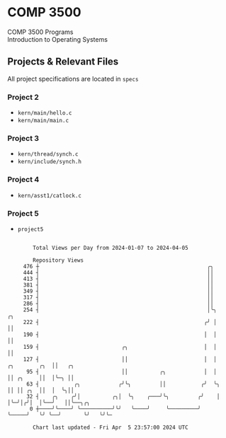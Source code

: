 # COMP 3500
COMP 3500 Programs  
Introduction to Operating Systems  
## Projects & Relevant Files
All project specifications are located in `specs`
### Project 2
- `kern/main/hello.c`
- `kern/main/main.c`
### Project 3
- `kern/thread/synch.c`
- `kern/include/synch.h`
### Project 4
- `kern/asst1/catlock.c`
### Project 5
- `project5`

```

        Total Views per Day from 2024-01-07 to 2024-04-05

        Repository Views
     476 ┼                                                     ╭╮
     444 ┤                                                     ││
     413 ┤                                                     ││
     381 ┤                                                     ││
     349 ┤                                                     ││
     317 ┤                                                     ││
     286 ┤                                                     ││
     254 ┤                                                     │╰╮                    ╭╮
     222 ┤                                                    ╭╯ │                    ││
     190 ┤                                                    │  │                    ││
     159 ┤                          ╭╮                        │  │                    ││
     127 ┤                          ││                        │  │      ╭╮        ╭╮  ││   ╭╮
      95 ┤                          ││          ╭╮            │  │      ││ ╭╮     ││  │╰─╮ ││
      63 ┤           ╭╮            ╭╯╰╮         ││           ╭╯  ╰╮     ││ ││ ╭╮  ││  │  ╰╮││
      32 ┤    ╭╮    ╭╯│          ╭╮│  ╰╮    ╭───╯╰╮         ╭╯    │     │╰─╯│╭╯│  │╰──╯   ││╰──╮╭╮
       0 ┼────╯╰────╯ ╰──────────╯╰╯   ╰────╯     ╰─────────╯     ╰─────╯   ╰╯ ╰──╯       ╰╯   ╰╯╰─

        Chart last updated - Fri Apr  5 23:57:00 2024 UTC
        
```
